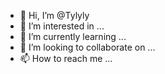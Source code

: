 - 👋 Hi, I’m @Tylyly
- 👀 I’m interested in ...
- 🌱 I’m currently learning ...
- 💞️ I’m looking to collaborate on ...
- 📫 How to reach me ...

<!---
Tylyly/Tylyly is a ✨ special ✨ repository because its `README.md` (this file) appears on your GitHub profile.
You can click the Preview link to take a look at your changes.
--->
